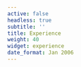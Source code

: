 ```yaml
---
active: false
headless: true
subtitle: ''
title: Experience
weight: 40
widget: experience
date_format: Jan 2006
---
```

